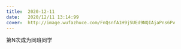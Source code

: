 ```yaml
---
title:	2020-12-11
date:	2020/12/11 13:14:99
cover:	http://image.wufazhuce.com/FnQsnfA1H9jSUEd9NQIAjaPns6Pv
---
```

第N次成为同班同学